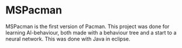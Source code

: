 # MSPacman
MSPacman is the first version of Pacman. This project was done for learning AI-behaviour, both made with a behaviour tree and a start to a neural network.
This was done with Java in eclipse.
